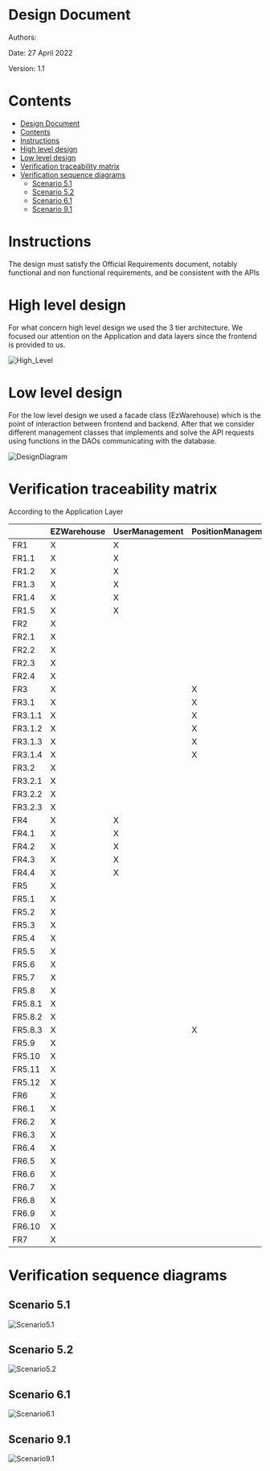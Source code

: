 # Design Document 


Authors: 

Date: 27 April 2022

Version: 1.1


# Contents

- [Design Document](#design-document)
- [Contents](#contents)
- [Instructions](#instructions)
- [High level design](#high-level-design)
- [Low level design](#low-level-design)
- [Verification traceability matrix](#verification-traceability-matrix)
- [Verification sequence diagrams](#verification-sequence-diagrams)
  - [Scenario 5.1](#scenario-51)
  - [Scenario 5.2](#scenario-52)
  - [Scenario 6.1](#scenario-61)
  - [Scenario 9.1](#scenario-91)

# Instructions

The design must satisfy the Official Requirements document, notably functional and non functional requirements, and be consistent with the APIs

# High level design 


For what concern high level design we used the 3 tier architecture. We focused our attention on the Application and data layers since the frontend is provided to us.


![High_Level](./DesignDiagrams/HighLevel.jpg)



# Low level design


For the low level design we used a facade class (EzWarehouse) which is the point of interaction between frontend and backend. After that we consider different management classes that implements and solve the API requests using functions in the DAOs communicating with the database.

![DesignDiagram](./DesignDiagrams/NewDesignDiagram.jpg)




# Verification traceability matrix

According to the Application Layer

||EZWarehouse| UserManagement | PositionManagement | SKUItemManagement  | ReturnOrderManagement | RestockOrderManagement | ItemManagement | InternalOrderManagement | SKUManagement | TestDescriptorManagement | TestResultManagement |
| --- |:---|:---|:---|:---|:---|:---|:---|:---|:---|:---|:---|
|FR1     |X|X| | | | | | | | ||
|FR1.1   |X|X| | | | | | | | ||
|FR1.2   |X|X| | | | | | | | ||
|FR1.3   |X|X| | | | | | | | ||
|FR1.4   |X|X| | | | | | | | ||
|FR1.5   |X|X| | | | | | | | ||
|FR2     |X| | | | | | | |X| ||
|FR2.1   |X| | | | | | | |X| ||
|FR2.2   |X| | | | | | | |X| ||
|FR2.3   |X| | | | | | | |X| ||
|FR2.4   |X| | | | | | | |X| ||
|FR3     |X| |X| | | | | | | ||
|FR3.1   |X| |X| | | | | | | ||
|FR3.1.1 |X| |X| | | | | | | ||
|FR3.1.2 |X| |X| | | | | | | ||
|FR3.1.3 |X| |X| | | | | | | ||
|FR3.1.4 |X| |X| | | | | | | ||
|FR3.2   |X| | | | | | | | |X||
|FR3.2.1 |X| | | | | | | | |X||
|FR3.2.2 |X| | | | | | | | |X||
|FR3.2.3 |X| | | | | | | | |X||
|FR4     |X|X| | | | | | | | ||
|FR4.1   |X|X| | | | | | | | ||
|FR4.2   |X|X| | | | | | | | ||
|FR4.3   |X|X| | | | | | | | ||
|FR4.4   |X|X| | | | | | | | ||
|FR5     |X| | |X|X|X| | | | ||
|FR5.1   |X| | | | |X| | | | ||
|FR5.2   |X| | | | |X| | | | ||
|FR5.3   |X| | | | |X| | | | ||
|FR5.4   |X| | | | |X| | | | ||
|FR5.5   |X| | | | |X| | | | ||
|FR5.6   |X| | | | |X| | | | ||
|FR5.7   |X| | | | |X| | | | ||
|FR5.8   |X| | |X| |X| | | | ||
|FR5.8.1 |X| | |X| |X| | | | ||
|FR5.8.2 |X| | | | |X| | | | |X|
|FR5.8.3 |X| |X| | |X| | | | ||
|FR5.9   |X| | | |X|X| | | | ||
|FR5.10  |X| | | |X|X| | | | ||
|FR5.11  |X| | | |X|X| | | | ||
|FR5.12  |X| | | |X|X| | | | ||
|FR6     |X| | | | | | |X| | ||
|FR6.1   |X| | | | | | |X| | ||
|FR6.2   |X| | | | | | |X| | ||
|FR6.3   |X| | | | | | |X| | ||
|FR6.4   |X| | | | | | |X| | ||
|FR6.5   |X| | | | | | |X| | ||
|FR6.6   |X| | | | | | |X| | ||
|FR6.7   |X| | | | | | |X| | ||
|FR6.8   |X| | | | | | |X| | ||
|FR6.9   |X| | | | | | |X| | ||
|FR6.10  |X| | | | | | |X| | ||
|FR7     |X| | | | | |X| | | ||


# Verification sequence diagrams 


## Scenario 5.1

![Scenario5.1](./DesignDiagrams/Scenario5-1.jpg)

## Scenario 5.2

![Scenario5.2](./DesignDiagrams/Scenario5-2.jpg)

## Scenario 6.1

![Scenario6.1](./DesignDiagrams/scenario6-1.png)

## Scenario 9.1

![Scenario9.1](./DesignDiagrams/scenario9-1.png)